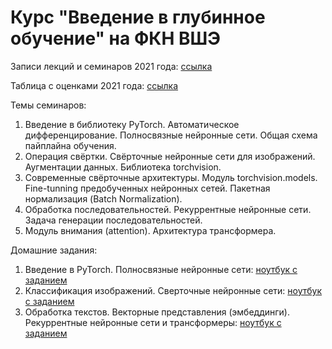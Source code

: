 # Курс "Введение в глубинное обучение" на ФКН ВШЭ

Записи лекций и семинаров 2021 года: [ссылка](https://www.youtube.com/playlist?list=PLEwK9wdS5g0rj_cRQ3iFGAHLJNRkX5nO2)

Таблица с оценками 2021 года: [ссылка](https://docs.google.com/spreadsheets/d/1ftHKIu0VDypvI8LRkTK8kGJPgJxLaZzvtPECBLxCP1Y/edit?usp=sharing)

Темы семинаров:

1. Введение в библиотеку PyTorch. Автоматическое дифференцирование. Полносвязные нейронные сети. Общая схема пайплайна обучения.
2. Операция свёртки. Свёрточные нейронные сети для изображений. Аугментации данных. Библиотека torchvision.
3. Современные свёрточные архитектуры. Модуль torchvision.models. Fine-tunning предобученных нейронных сетей. Пакетная нормализация (Batch Normalization).
4. Обработка последовательностей. Рекуррентные нейронные сети. Задача генерации последовательностей.
5. Модуль внимания (attention). Архитектура трансформера.

Домашние задания:

1. Введение в PyTorch. Полносвязные нейронные сети: [ноутбук с заданием](https://github.com/isadrtdinov/intro-to-dl-hse/blob/main/homeworks/homework-01-mlp.ipynb)
2. Классификация изображений. Сверточные нейронные сети: [ноутбук с заданием](https://github.com/isadrtdinov/intro-to-dl-hse/blob/main/homeworks/homework-02-cnn.ipynb)
3. Обработка текстов. Векторные представления (эмбеддинги). Рекуррентные нейронные сети и трансформеры: [ноутбук с заданием](https://github.com/isadrtdinov/intro-to-dl-hse/blob/main/homeworks/homework-03-text.ipynb)
